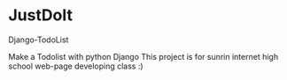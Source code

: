 # JustDoIt
Django-TodoList

Make a Todolist with python Django
This project is for sunrin internet high school web-page developing class :)
